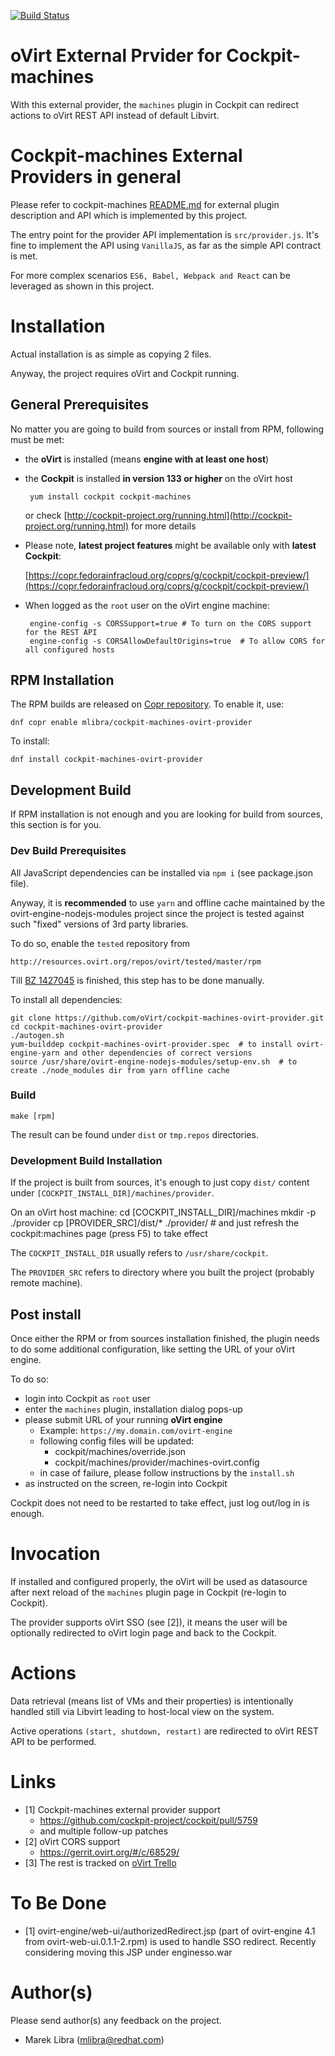 
[![Build Status](https://travis-ci.org/oVirt/cockpit-machines-ovirt-provider.svg?branch=master)](https://travis-ci.org/oVirt/cockpit-machines-ovirt-provider)

# oVirt External Prvider for Cockpit-machines
With this external provider, the `machines` plugin in Cockpit can redirect actions to oVirt REST API instead of default Libvirt.
 
# Cockpit-machines External Providers in general 
 Please refer to cockpit-machines [README.md](https://github.com/cockpit-project/cockpit/blob/master/pkg/machines/README.md) for external plugin description and API which is implemented by this project.

 The entry point for the provider API implementation is `src/provider.js`.
 It's fine to implement the API using `VanillaJS`, as far as the simple API contract is met.
 
 For more complex scenarios `ES6, Babel, Webpack and React` can be leveraged as shown in this project. 

# Installation
Actual installation is as simple as copying 2 files.

Anyway, the project requires oVirt and Cockpit running. 

## General Prerequisites
No matter you are going to build from sources or install from RPM, following must be met:

 - the **oVirt** is installed (means **engine with at least one host**)
 - the **Cockpit** is installed **in version 133 or higher** on the oVirt host

        yum install cockpit cockpit-machines
     
     or check [http://cockpit-project.org/running.html](http://cockpit-project.org/running.html) for more details
     
 - Please note, **latest project features** might be available only with **latest Cockpit**:
 
     [https://copr.fedorainfracloud.org/coprs/g/cockpit/cockpit-preview/](https://copr.fedorainfracloud.org/coprs/g/cockpit/cockpit-preview/) 
 
 - When logged as the `root` user on the oVirt engine machine:

        engine-config -s CORSSupport=true # To turn on the CORS support for the REST API     
        engine-config -s CORSAllowDefaultOrigins=true  # To allow CORS for all configured hosts

## RPM Installation
The RPM builds are released on [Copr repository](https://copr.fedorainfracloud.org/coprs/mlibra/cockpit-machines-ovirt-provider/).
To enable it, use:

    dnf copr enable mlibra/cockpit-machines-ovirt-provider  

To install:

    dnf install cockpit-machines-ovirt-provider

## Development Build
If RPM installation is not enough and you are looking for build from sources, this section is for you.

### Dev Build Prerequisites
All JavaScript dependencies can be installed via `npm i` (see package.json file).
 
Anyway, it is **recommended** to use `yarn` and offline cache maintained by the ovirt-engine-nodejs-modules project since the project is tested against such "fixed" versions of 3rd party libraries.

To do so, enable the `tested` repository from

    http://resources.ovirt.org/repos/ovirt/tested/master/rpm
    
Till [BZ 1427045](https://bugzilla.redhat.com/show_bug.cgi?id=1427045) is finished, this step has to be done manually. 

To install all dependencies:

    git clone https://github.com/oVirt/cockpit-machines-ovirt-provider.git
    cd cockpit-machines-ovirt-provider
    ./autogen.sh
    yum-builddep cockpit-machines-ovirt-provider.spec  # to install ovirt-engine-yarn and other dependencies of correct versions
    source /usr/share/ovirt-engine-nodejs-modules/setup-env.sh  # to create ./node_modules dir from yarn offline cache

### Build

    make [rpm]
 
The result can be found under `dist` or `tmp.repos` directories.
  
### Development Build Installation
If the project is built from sources, it's enough to just copy `dist/` content under `[COCKPIT_INSTALL_DIR]/machines/provider`.

On an oVirt host machine:
    cd [COCKPIT_INSTALL_DIR]/machines
    mkdir -p ./provider
    cp [PROVIDER_SRC]/dist/* ./provider/
    # and just refresh the cockpit:machines page (press F5) to take effect
  
The `COCKPIT_INSTALL_DIR` usually refers to `/usr/share/cockpit`.

The `PROVIDER_SRC` refers to directory where you built the project (probably remote machine).
  
## Post install
Once either the RPM or from sources installation finished, the plugin needs to do some additional configuration, like setting the URL of your oVirt engine.
 
To do so:

 - login into Cockpit as `root` user
 - enter the `machines` plugin, installation dialog pops-up
 - please submit URL of your running **oVirt engine**
     - Example: `https://my.domain.com/ovirt-engine`      
     - following config files will be updated:
         - cockpit/machines/override.json
         - cockpit/machines/provider/machines-ovirt.config
     - in case of failure, please follow instructions by the `install.sh`        
 - as instructed on the screen, re-login into Cockpit
 
Cockpit does not need to be restarted to take effect, just log out/log in is enough.

# Invocation
If installed and configured properly, the oVirt will be used as datasource after next reload of the `machines` plugin page in Cockpit (re-login to Cockpit).

The provider supports oVirt SSO (see [2]), it means the user will be optionally redirected to oVirt login page and back to the Cockpit. 

# Actions
Data retrieval (means list of VMs and their properties) is intentionally handled still via Libvirt leading to host-local view on the system.

Active operations `(start, shutdown, restart)` are redirected to oVirt REST API to be performed.

  
# Links

- [1] Cockpit-machines external provider support
    - https://github.com/cockpit-project/cockpit/pull/5759
    - and multiple follow-up patches
- [2] oVirt CORS support
    - https://gerrit.ovirt.org/#/c/68529/
- [3] The rest is tracked on [oVirt Trello](https://trello.com/c/QXXB6SHu/8-cockpit-upstream-vm-management)

# To Be Done

- [1] ovirt-engine/web-ui/authorizedRedirect.jsp (part of ovirt-engine 4.1 from ovirt-web-ui.0.1.1-2.rpm) is used to handle SSO redirect. Recently considering moving this JSP under enginesso.war
  
# Author(s)
Please send author(s) any feedback on the project.
  
  - Marek Libra ([mlibra@redhat.com](mlibra@redhat.com))
 
